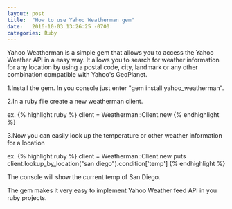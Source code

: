 ```yaml
---
layout: post
title:  "How to use Yahoo Weatherman gem"
date:   2016-10-03 13:26:25 -0700
categories: Ruby
---
```

Yahoo Weatherman is a simple gem that allows you to access the Yahoo Weather API in a easy way.  It allows you to search for weather information for any location by using a postal code, city, landmark or any other combination compatible with Yahoo's GeoPlanet.

1.Install the gem.
In you console just enter "gem install yahoo_weatherman".

2.In a ruby file create a new weatherman client.

ex.
{% highlight ruby %}
client = Weatherman::Client.new
{% endhighlight %}

3.Now you can easily look up the temperature or other weather information for a location

ex.
{% highlight ruby %}
client = Weatherman::Client.new
puts client.lookup_by_location("san diego").condition['temp']
{% endhighlight %}

  The console will show the current temp of San Diego.

The gem makes it very easy to implement Yahoo Weather feed API in you ruby projects.
